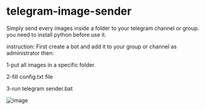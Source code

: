 # telegram-image-sender

Simply send every images inside a folder to your telegram channel or group.
you need to install python before use it.


instruction:
First create a bot and add it to your group or channel as administrator then:

1-put all images in a specific folder.

2-fill config.txt file 

3-run telegram sender.bat

![image](https://github.com/user-attachments/assets/39b888dd-6a1c-49a9-b85f-bfa72aa744ea)
